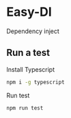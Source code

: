 # Easy-DI

 Dependency inject



## Run a test

Install Typescript

```bash
npm i -g typescript
```

Run test

```bash
npm run test
```

